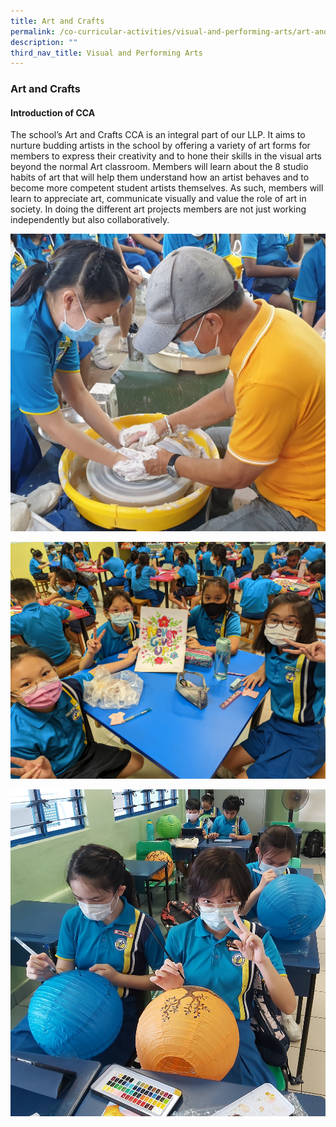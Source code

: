 ```yaml
---
title: Art and Crafts
permalink: /co-curricular-activities/visual-and-performing-arts/art-and-crafts/
description: ""
third_nav_title: Visual and Performing Arts
---
```

### **Art and Crafts**

#### **Introduction of CCA**
The school’s Art and Crafts CCA is an integral part of our LLP. It aims to nurture budding artists in the school by offering a variety of art forms for members to express their creativity and to hone their skills in the visual arts beyond the normal Art classroom. Members will learn about the 8 studio habits of art that will help them understand how an artist behaves and to become more competent student artists themselves. As such, members will learn to appreciate art, communicate visually and value the role of art in society. In doing the different art projects members are not just working independently but also collaboratively.


![](/images/2023%20CCA/Art%20and%20Crafts2.jpg)

![](/images/2023%20CCA/Art%20and%20Crafts3.jpg)

![](/images/2023%20CCA/Art%20and%20Crafts4.jpg)